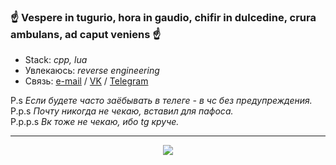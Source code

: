 ### ☝ Vespere in tugurio, hora in gaudio, chifir in dulcedine, crura ambulans, ad caput veniens ☝

- Stack: *cpp, lua*
- Увлекаюсь: *reverse engineering*
- Связь: [e-mail](mailto:tim4ukys.dev@protonmail.com) / [VK](https://vk.com/tim4ukys) / [Telegram](https://t.me/tim4ukys)

P.s <em>Если будете часто заёбывать в телеге - в чс без предупреждения.</em>
<br>P.p.s <em>Почту никогда не чекаю, вставил для пафоса.</em>
<br>P.p.p.s <em>Вк тоже не чекаю, ибо tg круче.</em>

---

<!-- ### Статистика -->

<div align="center">
  <a href="https://github.com/vn7n24fzkq/github-profile-summary-cards">
    <img src="https://github-profile-summary-cards.vercel.app/api/cards/profile-details?username=tim4ukys&theme=github" />
  </a>
<!--   <a href="https://github.com/vn7n24fzkq/github-profile-summary-cards">
    <img src="https://github-profile-summary-cards.vercel.app/api/cards/stats?username=tim4ukys&theme=github" />
  </a>
  <a href="https://github.com/vn7n24fzkq/github-profile-summary-cards">
    <img src="https://github-profile-summary-cards.vercel.app/api/cards/repos-per-language?username=tim4ukys&theme=github" />
  </a> -->
</div>
